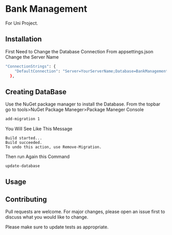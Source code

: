 
# Bank Management

For Uni Project.

## Installation

First Need to Change the Database Connection From appsettings.json
Change the Server Name
```bash
"ConnectionStrings": {
    "DefaultConnection": "Server=YourServerName;Database=BankManagement;Trusted_Connection=True;MultipleActiveResultSets=true"
  },
```

## Creating DataBase

Use the NuGet package manager to install the Database. From the topbar go to tools>NuGet Package Maneger>Package Maneger Console

```bash
add-migration 1
```
You Will See Like This Message

``` picture
Build started...
Build succeeded.
To undo this action, use Remove-Migration.
```
Then run Again this Command

```bash
update-database
```

## Usage



## Contributing

Pull requests are welcome. For major changes, please open an issue first
to discuss what you would like to change.

Please make sure to update tests as appropriate.

